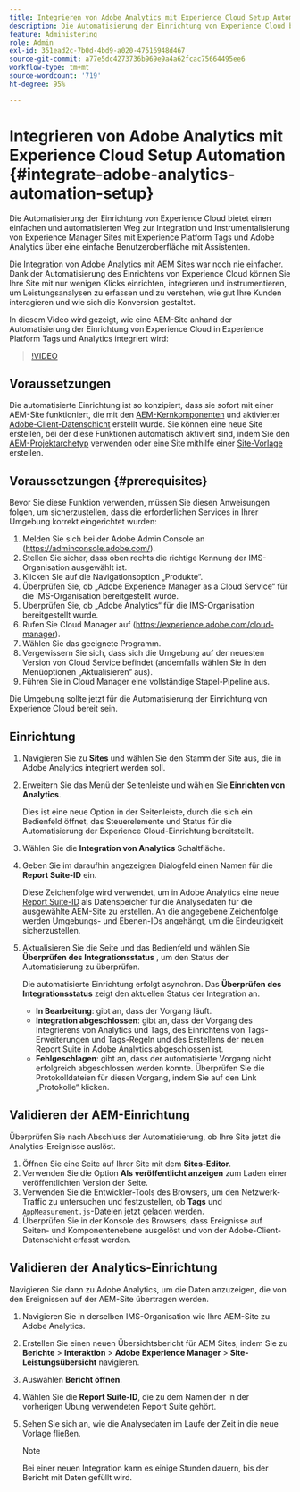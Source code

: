 ```yaml
---
title: Integrieren von Adobe Analytics mit Experience Cloud Setup Automation
description: Die Automatisierung der Einrichtung von Experience Cloud bietet eine einfache und automatisierte Möglichkeit, Experience Manager Sites mit Experience Platform Tags und Adobe Analytics über eine einfache Benutzeroberfläche mit Assistenten zu integrieren und zu instrumentieren. Erfahren Sie, wie Sie das automatisierte Setup mit Ihrer eigenen Site verwenden.
feature: Administering
role: Admin
exl-id: 351ead2c-7b0d-4bd9-a020-47516948d467
source-git-commit: a77e5dc4273736b969e9a4a62fcac75664495ee6
workflow-type: tm+mt
source-wordcount: '719'
ht-degree: 95%

---
```


# Integrieren von Adobe Analytics mit Experience Cloud Setup Automation {#integrate-adobe-analytics-automation-setup}

Die Automatisierung der Einrichtung von Experience Cloud bietet einen einfachen und automatisierten Weg zur Integration und Instrumentalisierung von Experience Manager Sites mit Experience Platform Tags und Adobe Analytics über eine einfache Benutzeroberfläche mit Assistenten.

Die Integration von Adobe Analytics mit AEM Sites war noch nie einfacher. Dank der Automatisierung des Einrichtens von Experience Cloud können Sie Ihre Site mit nur wenigen Klicks einrichten, integrieren und instrumentieren, um Leistungsanalysen zu erfassen und zu verstehen, wie gut Ihre Kunden interagieren und wie sich die Konversion gestaltet.

In diesem Video wird gezeigt, wie eine AEM-Site anhand der Automatisierung der Einrichtung von Experience Cloud in Experience Platform Tags und Analytics integriert wird:

>[!VIDEO](https://video.tv.adobe.com/v/345372/?quality=12)

## Voraussetzungen

Die automatisierte Einrichtung ist so konzipiert, dass sie sofort mit einer AEM-Site funktioniert, die mit den [AEM-Kernkomponenten](https://experienceleague.adobe.com/docs/experience-manager-core-components/using/introduction.html?lang=de) und aktivierter [Adobe-Client-Datenschicht](https://experienceleague.adobe.com/docs/experience-manager-core-components/using/developing/data-layer/overview.html?lang=de) erstellt wurde. Sie können eine neue Site erstellen, bei der diese Funktionen automatisch aktiviert sind, indem Sie den [AEM-Projektarchetyp](https://experienceleague.adobe.com/docs/experience-manager-core-components/using/developing/archetype/overview.html?lang=de) verwenden oder eine Site mithilfe einer [Site-Vorlage](/help/journey-sites/quick-site/create-site.md) erstellen.

## Voraussetzungen {#prerequisites}

Bevor Sie diese Funktion verwenden, müssen Sie diesen Anweisungen folgen, um sicherzustellen, dass die erforderlichen Services in Ihrer Umgebung korrekt eingerichtet wurden:

1. Melden Sie sich bei der Adobe Admin Console an (https://adminconsole.adobe.com/).
1. Stellen Sie sicher, dass oben rechts die richtige Kennung der IMS-Organisation ausgewählt ist.
1. Klicken Sie auf die Navigationsoption „Produkte“.
1. Überprüfen Sie, ob „Adobe Experience Manager as a Cloud Service“ für die IMS-Organisation bereitgestellt wurde.
1. Überprüfen Sie, ob „Adobe Analytics“ für die IMS-Organisation bereitgestellt wurde.
1. Rufen Sie Cloud Manager auf (https://experience.adobe.com/cloud-manager).
1. Wählen Sie das geeignete Programm.
1. Vergewissern Sie sich, dass sich die Umgebung auf der neuesten Version von Cloud Service befindet (andernfalls wählen Sie in den Menüoptionen „Aktualisieren“ aus).
1. Führen Sie in Cloud Manager eine vollständige Stapel-Pipeline aus.

Die Umgebung sollte jetzt für die Automatisierung der Einrichtung von Experience Cloud bereit sein.

## Einrichtung

1. Navigieren Sie zu **Sites** und wählen Sie den Stamm der Site aus, die in Adobe Analytics integriert werden soll.
1. Erweitern Sie das Menü der Seitenleiste und wählen Sie **Einrichten von Analytics**.

   Dies ist eine neue Option in der Seitenleiste, durch die sich ein Bedienfeld öffnet, das Steuerelemente und Status für die Automatisierung der Experience Cloud-Einrichtung bereitstellt.
1. Wählen Sie die **Integration von Analytics** Schaltfläche.
1. Geben Sie im daraufhin angezeigten Dialogfeld einen Namen für die **Report Suite-ID** ein.

   Diese Zeichenfolge wird verwendet, um in Adobe Analytics eine neue [Report Suite-ID](https://experienceleague.adobe.com/docs/analytics/admin/manage-report-suites/new-report-suite/t-create-a-report-suite.html?lang=de) als Datenspeicher für die Analysedaten für die ausgewählte AEM-Site zu erstellen. An die angegebene Zeichenfolge werden Umgebungs- und Ebenen-IDs angehängt, um die Eindeutigkeit sicherzustellen.

1. Aktualisieren Sie die Seite und das Bedienfeld und wählen Sie **Überprüfen des Integrationsstatus** , um den Status der Automatisierung zu überprüfen.

   Die automatisierte Einrichtung erfolgt asynchron. Das **Überprüfen des Integrationsstatus** zeigt den aktuellen Status der Integration an.

   * **In Bearbeitung**: gibt an, dass der Vorgang läuft.
   * **Integration abgeschlossen**: gibt an, dass der Vorgang des Integrierens von Analytics und Tags, des Einrichtens von Tags-Erweiterungen und Tags-Regeln und des Erstellens der neuen Report Suite in Adobe Analytics abgeschlossen ist.
   * **Fehlgeschlagen**: gibt an, dass der automatisierte Vorgang nicht erfolgreich abgeschlossen werden konnte. Überprüfen Sie die Protokolldateien für diesen Vorgang, indem Sie auf den Link „Protokolle“ klicken.

## Validieren der AEM-Einrichtung

Überprüfen Sie nach Abschluss der Automatisierung, ob Ihre Site jetzt die Analytics-Ereignisse auslöst.

1. Öffnen Sie eine Seite auf Ihrer Site mit dem **Sites-Editor**.
1. Verwenden Sie die Option **Als veröffentlicht anzeigen** zum Laden einer veröffentlichten Version der Seite.
1. Verwenden Sie die Entwickler-Tools des Browsers, um den Netzwerk-Traffic zu untersuchen und festzustellen, ob **Tags** und `AppMeasurement.js`-Dateien jetzt geladen werden.
1. Überprüfen Sie in der Konsole des Browsers, dass Ereignisse auf Seiten- und Komponentenebene ausgelöst und von der Adobe-Client-Datenschicht erfasst werden.

## Validieren der Analytics-Einrichtung

Navigieren Sie dann zu Adobe Analytics, um die Daten anzuzeigen, die von den Ereignissen auf der AEM-Site übertragen werden.

1. Navigieren Sie in derselben IMS-Organisation wie Ihre AEM-Site zu Adobe Analytics.
1. Erstellen Sie einen neuen Übersichtsbericht für AEM Sites, indem Sie zu **Berichte** > **Interaktion** > **Adobe Experience Manager** > **Site-Leistungsübersicht** navigieren.
1. Auswählen **Bericht öffnen**.
1. Wählen Sie die **Report Suite-ID**, die zu dem Namen der in der vorherigen Übung verwendeten Report Suite gehört.
1. Sehen Sie sich an, wie die Analysedaten im Laufe der Zeit in die neue Vorlage fließen.

   >[!NOTE]
   >
   > Bei einer neuen Integration kann es einige Stunden dauern, bis der Bericht mit Daten gefüllt wird.
